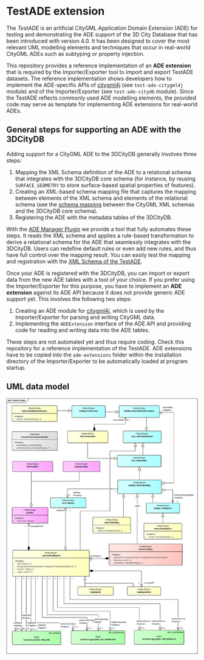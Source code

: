 TestADE extension
=================

The _TestADE_ is an artificial CityGML Application Domain Extension (ADE) for testing and 
demonstrating the ADE support of the 3D City Database that has been introduced with version 4.0. It has been designed to cover 
the most relevant UML modelling elements and techniques that occur in real-world CityGML ADEs such as subtyping or 
property injection.

This repository provides a reference implementation of an **ADE extension** that is required by the Importer/Exporter tool to import and export TestADE datasets. The reference implementation shows developers how to implement the ADE-specific APIs of [citygml4j](https://github.com/citygml4j/citygml4j) (see `test-ade-citygml4j` module) and of the Importer/Exporter (see `test-ade-citydb` module). Since the TestADE reflects commonly used ADE modelling elements, the provided code may serve as template for implementing ADE extensions for real-world ADEs.

General steps for supporting an ADE with the 3DCityDB
-----------------------------------------------------
Adding support for a CityGML ADE to the 3DCityDB generally involves three steps:

1. Mapping the XML Schema definition of the ADE to a relational schema that integrates with the 3DCityDB core schema (for instance, by reusing `SURFACE_GEOMETRY` to store surface-based spatial properties of features).
2. Creating an XML-based schema mapping file that captures the mapping between elements of the XML schema and elements of the relational schema (see the [schema mapping](https://github.com/3dcitydb/importer-exporter/blob/master/impexp-core/src/main/resources/org/citydb/database/schema/3dcitydb-schema.xml) between the CityGML XML schemas and the 3DCityDB core schema).
3. Registering the ADE with the metadata tables of the 3DCityDB.

With the [ADE Manager Plugin](https://github.com/3dcitydb/plugin-ade-manager) we provide a tool that fully automates these steps. It reads the XML schema and applies a rule-based transformation to derive a relational schema for the ADE that seamlessly integrates with the 3DCityDB. Users can redefine default rules or even add new rules, and thus have full control over the mapping result. You can easily test the mapping and registration with the [XML Schema of the TestADE](https://github.com/3dcitydb/extension-test-ade/blob/master/test-ade-citygml4j/src/main/resources/org/citygml/ade/test/schema/CityGML-TestADE.xsd).

Once your ADE is registered with the 3DCityDB, you can import or export data from the new ADE tables with a tool of your choice. If you prefer using the Importer/Exporter for this purpose, you have to implement an **ADE extension** against its ADE API because it does not provide generic ADE support yet. This involves the following two steps:

1. Creating an ADE module for [citygml4j](https://github.com/citygml4j/citygml4j), which is used by the Importer/Exporter for parsing and writing CityGML data.
2. Implementing the `ADEExtension` interface of the ADE API and providing code for reading and writing data into the ADE tables. 

These steps are not automated yet and thus require coding. Check this repository for a reference implementation of the TestADE. ADE extensions have to be copied into the `ade-extensions` folder within the installation directory of the Importer/Exporter to 
be automatically loaded at program startup. 

UML data model
--------------
<p align="center">
<img src="resources/uml/CityGML-TestADE.png" width="800" />
</p>
